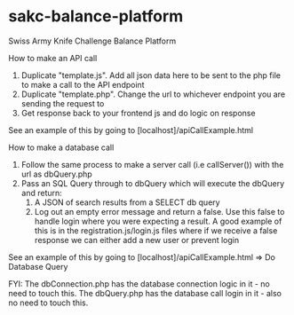 # sakc-balance-platform
Swiss Army Knife Challenge Balance Platform

How to make an API call
1. Duplicate "template.js". Add all json data here to be sent to the php file to make a call to the API endpoint
2. Duplicate "template.php". Change the url to whichever endpoint you are sending the request to
3. Get response back to your frontend js and do logic on response

See an example of this by going to [localhost]/apiCallExample.html

How to make a database call

1. Follow the same process to make a server call (i.e callServer()) with the url as dbQuery.php
2. Pass an SQL Query through to dbQuery which will execute the dbQuery and return:
   1. A JSON of search results from a SELECT db query
   2. Log out an empty error message and return a false. Use this false to handle login where you were expecting a result. A good example of this is in the registration.js/login.js files where if we receive a false response we can either add a new user or prevent login

See an example of this by going to [localhost]/apiCallExample.html => Do Database Query

FYI:
The dbConnection.php has the database connection logic in it - no need to touch this.
The dbQuery.php has the database call login in it - also no need to touch this.

